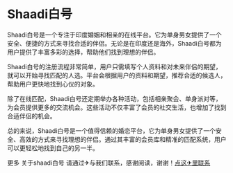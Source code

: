 # Shaadi白号

Shaadi白号是一个专注于印度婚姻和相亲的在线平台。它为单身男女提供了一个安全、便捷的方式来寻找合适的伴侣。无论是在印度还是海外，Shaadi白号都为用户提供了丰富多彩的选择，帮助他们找到理想的伴侣。

Shaadi白号的注册流程非常简单，用户只需填写个人资料和对未来伴侣的期望，就可以开始寻找匹配的人选。平台会根据用户的资料和期望，推荐合适的候选人，帮助用户更快地找到心仪的对象。

除了在线匹配，Shaadi白号还定期举办各种活动，包括相亲聚会、单身派对等，为会员提供更多的交流机会。这些活动不仅丰富了会员的社交生活，也增加了找到合适伴侣的机会。

总的来说，Shaadi白号是一个值得信赖的婚恋平台，它为单身男女提供了一个安全、高效的方式来寻找理想的伴侣。通过其丰富的会员库和精准的匹配系统，用户可以更轻松地找到自己的另一半。

更多 关于shaadi白号 请通过✈与我们联系，感谢阅读，谢谢！[点这✈里联系](https://ads.k02.cc)
